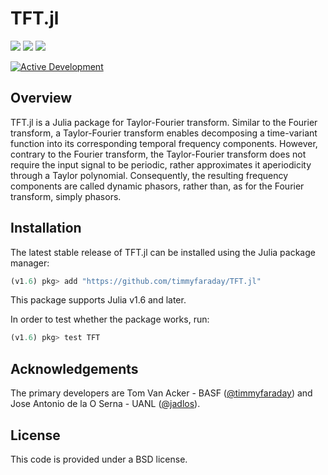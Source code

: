 # TFT.jl

<a href="https://github.com/timmyfaraday/TFT.jl/actions?query=workflow%3ACI"><img src="https://github.com/timmyfaraday/TFT.jl/workflows/CI/badge.svg"></img></a>
<a href="https://codecov.io/gh/timmyfaraday/TFT.jl"><img src="https://img.shields.io/codecov/c/github/timmyfaraday/TFT.jl?logo=Codecov"></img></a>
<a href="https://timmyfaraday.github.io/TFT.jl/"><img src="https://github.com/timmyfaraday/TFT.jl/workflows/Documentation/badge.svg"></img></a>

[![Active Development](https://img.shields.io/badge/Maintenance%20Level-Actively%20Developed-brightgreen.svg)](https://github.com/timmyfaraday/TFT.jl)

## Overview

TFT.jl is a Julia package for Taylor-Fourier transform. Similar to the Fourier transform, a Taylor-Fourier transform enables decomposing a time-variant function into its corresponding temporal frequency components. However, contrary to the Fourier transform, the Taylor-Fourier transform does not require the input signal to be periodic, rather approximates it aperiodicity through a Taylor polynomial. Consequently, the resulting frequency components are called dynamic phasors, rather than, as for the Fourier transform, simply phasors.

## Installation

The latest stable release of TFT.jl can be installed using the Julia package 
manager:

```julia
(v1.6) pkg> add "https://github.com/timmyfaraday/TFT.jl"
```
This package supports Julia v1.6 and later.

In order to test whether the package works, run:
```julia
(v1.6) pkg> test TFT
```

## Acknowledgements

The primary developers are Tom Van Acker - BASF ([@timmyfaraday](https://github.com/timmyfaraday)) 
and Jose Antonio de la O Serna - UANL ([@jadlos](https://github.com/jadlos)).

## License

This code is provided under a BSD license.
